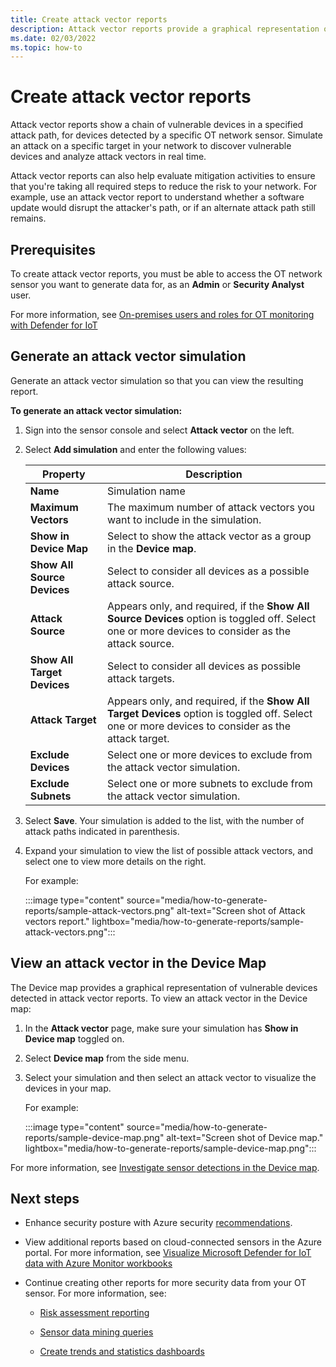 ```yaml
---
title: Create attack vector reports
description: Attack vector reports provide a graphical representation of a vulnerability chain of exploitable devices.
ms.date: 02/03/2022
ms.topic: how-to
---
```


# Create attack vector reports

Attack vector reports show a chain of vulnerable devices in a specified attack path, for devices detected by a specific OT network sensor. Simulate an attack on a specific target in your network to discover vulnerable devices and analyze attack vectors in real time.

Attack vector reports can also help evaluate mitigation activities to ensure that you're taking all required steps to reduce the risk to your network. For example, use an attack vector report to understand whether a software update would disrupt the attacker's path, or if an alternate attack path still remains.

## Prerequisites

To create attack vector reports, you must be able to access the OT network sensor you want to generate data for, as an **Admin** or **Security Analyst** user.

For more information, see [On-premises users and roles for OT monitoring with Defender for IoT](roles-on-premises.md)

## Generate an attack vector simulation

Generate an attack vector simulation so that you can view the resulting report.

**To generate an attack vector simulation:**

1. Sign into the sensor console and select **Attack vector** on the left.
1. Select **Add simulation** and enter the following values:

    | Property  | Description  |
    |---------|---------|
    | **Name** | Simulation name |
    | **Maximum Vectors** | The maximum number of attack vectors you want to include in the simulation. |
    | **Show in Device Map** | Select to show the attack vector as a group in the **Device map**. |
    | **Show All Source Devices** | Select to consider all devices as a possible attack source. |
    | **Attack Source** | Appears only, and required, if the **Show All Source Devices** option is toggled off. Select one or more devices to consider as the attack source.|
    | **Show All Target Devices** | Select to consider all devices as possible attack targets.|
    | **Attack Target** | Appears only, and required, if the **Show All Target Devices** option is toggled off. Select one or more devices to consider as the attack target.|
    | **Exclude Devices** | Select one or more devices to exclude from the attack vector simulation.|
    | **Exclude Subnets** | Select one or more subnets to exclude from the attack vector simulation.|

1. Select **Save**. Your simulation is added to the list, with the number of attack paths indicated in parenthesis.

1. Expand your simulation to view the list of possible attack vectors, and select one to view more details on the right.

    For example:

    :::image type="content" source="media/how-to-generate-reports/sample-attack-vectors.png" alt-text="Screen shot of Attack vectors report." lightbox="media/how-to-generate-reports/sample-attack-vectors.png":::

## View an attack vector in the Device Map

The Device map provides a graphical representation of vulnerable devices detected in attack vector reports. To view an attack vector in the Device map:

1. In the **Attack vector** page, make sure your simulation has **Show in Device map** toggled on.
1. Select **Device map** from the side menu.
1. Select your simulation and then select an attack vector to visualize the devices in your map. 

    For example:

    :::image type="content" source="media/how-to-generate-reports/sample-device-map.png" alt-text="Screen shot of Device map." lightbox="media/how-to-generate-reports/sample-device-map.png":::

For more information, see [Investigate sensor detections in the Device map](how-to-work-with-the-sensor-device-map.md).

## Next steps

- Enhance security posture with Azure security [recommendations](recommendations.md).

- View additional reports based on cloud-connected sensors in the Azure portal. For more information, see [Visualize Microsoft Defender for IoT data with Azure Monitor workbooks](workbooks.md)

- Continue creating other reports for more security data from your OT sensor. For more information, see:

    - [Risk assessment reporting](how-to-create-risk-assessment-reports.md)
    
    - [Sensor data mining queries](how-to-create-data-mining-queries.md)
    
    - [Create trends and statistics dashboards](how-to-create-trends-and-statistics-reports.md)
